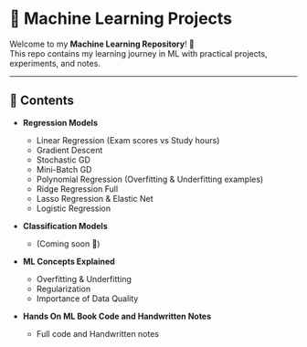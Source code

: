 # 🧠 Machine Learning Projects  

Welcome to my **Machine Learning Repository**! 🚀  
This repo contains my learning journey in ML with practical projects, experiments, and notes.  

---

## 📌 Contents  

- **Regression Models**  
  - Linear Regression (Exam scores vs Study hours)
  - Gradient Descent
  - Stochastic GD
  - Mini-Batch GD
  - Polynomial Regression (Overfitting & Underfitting examples)
  - Ridge Regression Full
  - Lasso Regression & Elastic Net
  - Logistic Regression

- **Classification Models**  
  - (Coming soon 🚧)  

- **ML Concepts Explained**  
  - Overfitting & Underfitting  
  - Regularization  
  - Importance of Data Quality 
- **Hands On ML Book Code and Handwritten Notes**
   - Full code and Handwritten notes
